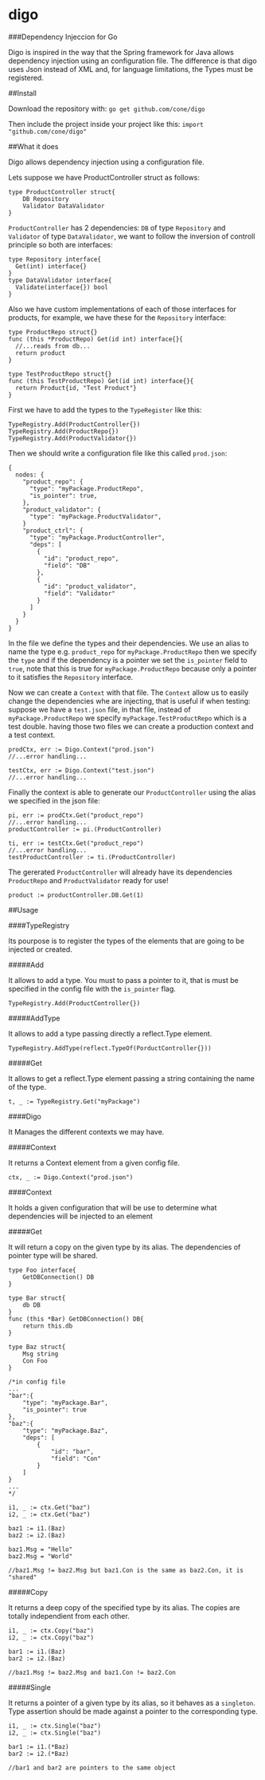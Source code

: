 # digo

###Dependency Injeccion for Go

Digo is inspired in the way that the Spring framework for Java allows dependency injection using an configuration file. The difference is that digo uses Json instead of XML and, for language limitations, the Types must be registered.

##Install

Download the repository with:
``go get github.com/cone/digo``

Then include the project inside your project like this:
``import "github.com/cone/digo"``

##What it does

Digo allows dependency injection using a configuration file.

Lets suppose we have ProductController struct as follows:

    type ProductController struct{
        DB Repository
        Validator DataValidator
    }
    
``ProductController`` has 2 dependencies: ``DB`` of type ``Repository`` and ``Validator`` of type ``DataValidator``, we want to follow the inversion of controll principle so both are interfaces:

    type Repository interface{
      Get(int) interface{}
    }
    type DataValidator interface{
      Validate(interface{}) bool
    }
    
Also we have custom implementations of each of those interfaces for products, for example, we have these for the ``Repository`` interface:

    type ProductRepo struct{}
    func (this *ProductRepo) Get(id int) interface{}{
      //...reads from db...
      return product
    }
    
    type TestProductRepo struct{}
    func (this TestProductRepo) Get(id int) interface{}{
      return Product{id, "Test Product"}
    }
    
First we have to add the types to the ``TypeRegister`` like this:

    TypeRegistry.Add(ProductController{})
    TypeRegistry.Add(ProductRepo{})
    TypeRegistry.Add(ProductValidator{})
    
Then we should write a configuration file like this called ``prod.json``:

    {
      nodes: {
        "product_repo": {
          "type": "myPackage.ProductRepo",
          "is_pointer": true,
        },
        "product_validator": {
          "type": "myPackage.ProductValidator",
        }
        "product_ctrl": {
          "type": "myPackage.ProductController",
          "deps": [
            {
              "id": "product_repo",
              "field": "DB"
            },
            {
              "id": "product_validator",
              "field": "Validator"
            }
          ]
        }
      }
    }
    
In the file we define the types and their dependencies. We use an alias to name the type e.g. ``product_repo`` for ``myPackage.ProductRepo`` then we specify the ``type`` and if the dependency is a pointer we set the ``is_pointer`` field to ``true``, note that this is true for ``myPackage.ProductRepo`` because only a pointer to it satisfies the ``Repository`` interface.
    
Now we can create a ``Context`` with that file. The ``Context`` allow us to easily change the dependencies whe are injecting, that is useful if when testing: suppose we have a ``test.json`` file, in that file, instead of ``myPackage.ProductRepo`` we specify ``myPackage.TestProductRepo`` which is a test double. having those two files we can create a production context and a test context.

    prodCtx, err := Digo.Context("prod.json")
    //...error handling...
    
    testCtx, err := Digo.Context("test.json")
    //...error handling...

Finally the context is able to generate our ``ProductController`` using the alias we specified in the json file:

    pi, err := prodCtx.Get("product_repo")
    //...error handling...
    productController := pi.(ProductController)
    
    ti, err := testCtx.Get("product_repo")
    //...error handling...
    testProductController := ti.(ProductController)
    
The gererated ``ProductController`` will already have its dependencies ``ProductRepo`` and ``ProductValidator`` ready for use!

    product := productController.DB.Get(1)

##Usage

####TypeRegistry

Its pourpose is to register the types of the elements that are going to be injected or created.

#####Add

It allows to add a type. You must to pass a pointer to it, that is must be specified in the config file with the ``is_pointer`` flag.

    TypeRegistry.Add(ProductController{})
    
#####AddType

It allows to add a type passing directly a reflect.Type element.

    TypeRegistry.AddType(reflect.TypeOf(PorductController{}))
    
#####Get

It allows to get a reflect.Type element passing a string containing the name of the type.

    t, _ := TypeRegistry.Get("myPackage")
    
####Digo

It Manages the different contexts we may have.

#####Context

It returns a Context element from a given config file.

    ctx, _ := Digo.Context("prod.json")
    
####Context

It holds a given configuration that will be use to determine what dependencies will be injected to an element

#####Get

It will return a copy on the given type by its alias. The dependencies of pointer type will be shared.

    type Foo interface{
        GetDBConnection() DB    
    }
    
    type Bar struct{
        db DB
    }
    func (this *Bar) GetDBConnection() DB{
        return this.db
    }
    
    type Baz struct{
        Msg string
        Con Foo
    }
    
    /*in config file
    ...
    "bar":{
        "type": "myPackage.Bar",
        "is_pointer": true
    },
    "baz":{
        "type": "myPackage.Baz",
        "deps": [
            {
                "id": "bar",
                "field": "Con"
            }
        ]
    }
    ...
    */
    
    i1, _ := ctx.Get("baz")
    i2, _ := ctx.Get("baz")
    
    baz1 := i1.(Baz)
    baz2 := i2.(Baz)
    
    baz1.Msg = "Hello"
    baz2.Msg = "World"
    
    //baz1.Msg != baz2.Msg but baz1.Con is the same as baz2.Con, it is "shared"
    
#####Copy

It returns a deep copy of the specified type by its alias. The copies are totally independient from each other.

    i1, _ := ctx.Copy("baz")
    i2, _ := ctx.Copy("baz")
    
    bar1 := i1.(Baz)
    bar2 := i2.(Baz)
    
    //baz1.Msg != baz2.Msg and baz1.Con != baz2.Con

#####Single

It returns a pointer of a given type by its alias, so it behaves as a ``singleton``. Type assertion should be made against a pointer to the corresponding type.

    i1, _ := ctx.Single("baz")
    i2, _ := ctx.Single("baz")
    
    bar1 := i1.(*Baz)
    bar2 := i2.(*Baz)
    
    //bar1 and bar2 are pointers to the same object
    
